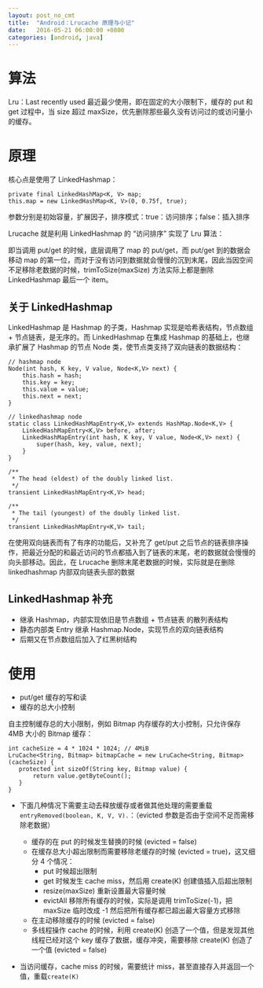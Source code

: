 ```yaml
---
layout: post_no_cmt
title:  "Android：Lrucache 原理与小记"
date:   2016-05-21 06:00:00 +0800
categories: [android, java]
---
```

# 算法
Lru：Last recently used 最近最少使用，即在固定的大小限制下，缓存的 put 和 get 过程中，当 size 超过 maxSize，优先删除那些最久没有访问过的或访问量小的缓存。

# 原理
核心点是使用了 LinkedHashmap：

```
private final LinkedHashMap<K, V> map;
this.map = new LinkedHashMap<K, V>(0, 0.75f, true);
```
参数分别是初始容量，扩展因子，排序模式：true：访问排序；false：插入排序

Lrucache 就是利用 LinkedHashmap 的 “访问排序” 实现了 Lru 算法：

即当调用 put/get 的时候，底层调用了 map 的 put/get，而 put/get 到的数据会移动 map 的第一位，而对于没有访问到数据就会慢慢的沉到末尾，因此当因空间不足移除老数据的时候，trimToSize(maxSize) 方法实际上都是删除 LinkedHashmap 最后一个 item。

## 关于 LinkedHashmap
LinkedHashmap 是 Hashmap 的子类，Hashmap 实现是哈希表结构，节点数组 + 节点链表，是无序的。而 LinkedHashmap 在集成 Hashmap 的基础上，也继承扩展了 Hashmap 的节点 Node 类，使节点类支持了双向链表的数据结构：

```
// hashmap node
Node(int hash, K key, V value, Node<K,V> next) {
    this.hash = hash;
    this.key = key;
    this.value = value;
    this.next = next;
}

// linkedhashmap node
static class LinkedHashMapEntry<K,V> extends HashMap.Node<K,V> {
    LinkedHashMapEntry<K,V> before, after;
    LinkedHashMapEntry(int hash, K key, V value, Node<K,V> next) {
        super(hash, key, value, next);
    }
}

/**
 * The head (eldest) of the doubly linked list.
 */
transient LinkedHashMapEntry<K,V> head;

/**
 * The tail (youngest) of the doubly linked list.
 */
transient LinkedHashMapEntry<K,V> tail;
```
在使用双向链表而有了有序的功能后，又补充了 get/put 之后节点的链表排序操作，把最近分配的和最近访问的节点都插入到了链表的末尾，老的数据就会慢慢的向头部移动。因此，在 Lrucache 删除末尾老数据的时候，实际就是在删除 linkedhashmap 内部双向链表头部的数据

## LinkedHashmap 补充
- 继承 Hashmap，内部实现依旧是节点数组 + 节点链表 的散列表结构
- 静态内部类 Entry 继承 Hashmap.Node，实现节点的双向链表结构
- 后期又在节点数组后加入了红黑树结构

# 使用
- put/get 缓存的写和读
- 缓存的总大小控制

自主控制缓存总的大小限制，例如 Bitmap 内存缓存的大小控制，只允许保存 4MB 大小的 Bitmap 缓存：

```
int cacheSize = 4 * 1024 * 1024; // 4MiB
LruCache<String, Bitmap> bitmapCache = new LruCache<String, Bitmap>(cacheSize) {
   protected int sizeOf(String key, Bitmap value) {
       return value.getByteCount();
   }
}
```
- 下面几种情况下需要主动去释放缓存或者做其他处理的需要重载 `entryRemoved(boolean, K, V, V).`：（evicted 参数是否由于空间不足而需移除老数据）

	- 缓存的在 put 的时候发生替换的时候 (evicted = false)
	- 在缓存总大小超出限制而需要移除老缓存的时候 (evicted = true)，这又细分 4 个情况：
		- put 时候超出限制
		- get 时候发生 cache miss，然后用 create(K) 创建值插入后超出限制
		- resize(maxSize) 重新设置最大容量时候
		- evictAll 移除所有缓存的时候，实际是调用 trimToSize(-1)，把 maxSize 临时改成 -1 然后把所有缓存都已超出最大容量方式移除
	- 在主动移除缓存的时候 (evicted = false)
	- 多线程操作 cache 的时候，利用 create(K) 创造了一个值，但是发现其他线程已经对这个 key 缓存了数据，缓存冲突，需要移除 create(K) 创造了一个值 (evicted = false)

- 当访问缓存，cache miss 的时候，需要统计 miss，甚至直接存入并返回一个值，重载`create(K)`








